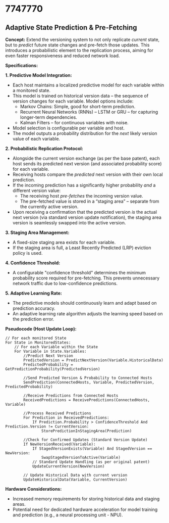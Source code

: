 # 7747770

## Adaptive State Prediction & Pre-Fetching

**Concept:** Extend the versioning system to not only replicate *current* state, but to *predict* future state changes and pre-fetch those updates. This introduces a probabilistic element to the replication process, aiming for even faster responsiveness and reduced network load.

**Specifications:**

**1. Predictive Model Integration:**

*   Each host maintains a localized predictive model for each variable within a monitored state.
*   This model is trained on historical version data – the sequence of version changes for each variable.  Model options include:
    *   Markov Chains: Simple, good for short-term prediction.
    *   Recurrent Neural Networks (RNNs) – LSTM or GRU – for capturing longer-term dependencies.
    *   Kalman Filters – for continuous variables with noise.
*   Model selection is configurable per variable and host.
*   The model outputs a probability distribution for the *next* likely version value of each variable.

**2. Probabilistic Replication Protocol:**

*   Alongside the current version exchange (as per the base patent), each host sends its predicted next version (and associated probability score) for each variable.
*   Receiving hosts compare the *predicted* next version with their own local prediction.
*   If the incoming prediction has a significantly higher probability *and* a different version value:
    *   The receiving host *pre-fetches* the incoming version value.
    *   The pre-fetched value is stored in a “staging area” – separate from the currently active version.
*   Upon receiving a confirmation that the predicted version *is* the actual next version (via standard version update notification), the staging area version is seamlessly swapped into the active version.

**3.  Staging Area Management:**

*   A fixed-size staging area exists for each variable.
*   If the staging area is full, a Least Recently Predicted (LRP) eviction policy is used.

**4.  Confidence Threshold:**

*   A configurable "confidence threshold" determines the minimum probability score required for pre-fetching.  This prevents unnecessary network traffic due to low-confidence predictions.

**5.  Adaptive Learning Rate:**

*   The predictive models should continuously learn and adapt based on prediction accuracy.
*   An adaptive learning rate algorithm adjusts the learning speed based on the prediction error.

**Pseudocode (Host Update Loop):**

```
// For each monitored State
For State in MonitoredStates:
    // For each Variable within the State
    For Variable in State.Variables:
        //Predict Next Version
        PredictedVersion = PredictNextVersion(Variable.HistoricalData)
        PredictedProbability = GetPredictionProbability(PredictedVersion)
        
        //Send Predicted Version & Probability to Connected Hosts
        SendPrediction(ConnectedHosts, Variable, PredictedVersion, PredictedProbability)
        
        //Receive Predictions from Connected Hosts
        ReceivedPredictions = ReceivePredictions(ConnectedHosts, Variable)
        
        //Process Received Predictions
        For Prediction in ReceivedPredictions:
            If Prediction.Probability > ConfidenceThreshold And Prediction.Version != CurrentVersion:
                StorePredictionInStagingArea(Prediction)
                
        //Check for Confirmed Updates (Standard Version Update)
        If NewVersionReceived(Variable):
            If StagedVersionExists(Variable) And StagedVersion == NewVersion:
                SwapStagedVersionToActive(Variable)
            // Standard Update Handling (as per original patent)
            UpdateCurrentVersion(NewVersion)
        
        // Update Historical Data with current version
        UpdateHistoricalData(Variable, CurrentVersion)
```

**Hardware Considerations:**

*   Increased memory requirements for storing historical data and staging areas.
*   Potential need for dedicated hardware acceleration for model training and prediction (e.g., a neural processing unit - NPU).